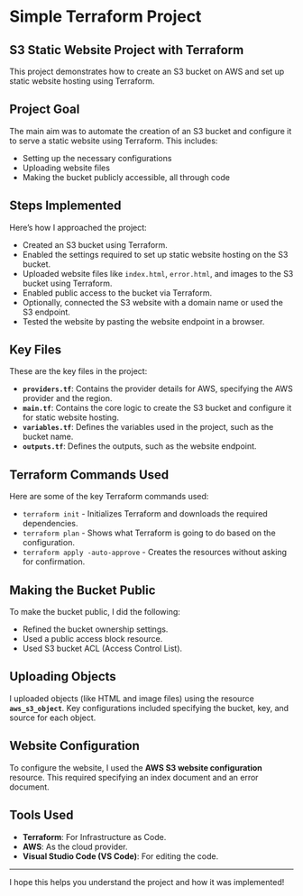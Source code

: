 # Simple Terraform Project

## S3 Static Website Project with Terraform

This project demonstrates how to create an S3 bucket on AWS and set up static website hosting using Terraform. 

## Project Goal

The main aim was to automate the creation of an S3 bucket and configure it to serve a static website using Terraform. This includes:
- Setting up the necessary configurations
- Uploading website files
- Making the bucket publicly accessible, all through code

## Steps Implemented

Here’s how I approached the project:
- Created an S3 bucket using Terraform.
- Enabled the settings required to set up static website hosting on the S3 bucket.
- Uploaded website files like `index.html`, `error.html`, and images to the S3 bucket using Terraform.
- Enabled public access to the bucket via Terraform.
- Optionally, connected the S3 website with a domain name or used the S3 endpoint.
- Tested the website by pasting the website endpoint in a browser.

## Key Files

These are the key files in the project:
- **`providers.tf`**: Contains the provider details for AWS, specifying the AWS provider and the region.
- **`main.tf`**: Contains the core logic to create the S3 bucket and configure it for static website hosting.
- **`variables.tf`**: Defines the variables used in the project, such as the bucket name.
- **`outputs.tf`**: Defines the outputs, such as the website endpoint.

## Terraform Commands Used

Here are some of the key Terraform commands used:
- `terraform init` - Initializes Terraform and downloads the required dependencies.
- `terraform plan` - Shows what Terraform is going to do based on the configuration.
- `terraform apply -auto-approve` - Creates the resources without asking for confirmation.

## Making the Bucket Public

To make the bucket public, I did the following:
- Refined the bucket ownership settings.
- Used a public access block resource.
- Used S3 bucket ACL (Access Control List).

## Uploading Objects

I uploaded objects (like HTML and image files) using the resource **`aws_s3_object`**. Key configurations included specifying the bucket, key, and source for each object.

## Website Configuration

To configure the website, I used the **AWS S3 website configuration** resource. This required specifying an index document and an error document.

## Tools Used

- **Terraform**: For Infrastructure as Code.
- **AWS**: As the cloud provider.
- **Visual Studio Code (VS Code)**: For editing the code.

---
I hope this helps you understand the project and how it was implemented!
